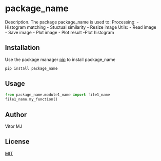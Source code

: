 # package_name

Description. 
The package package_name is used to:
	Processing:
		- Histogram matching
		- Stuctual similarity
		- Resize image
	Utils:
		- Read image
		- Save image
		- Plot image
		- Plot result
		-Plot histogram

## Installation

Use the package manager [pip](https://pip.pypa.io/en/stable/) to install package_name

```bash
pip install package_name
```

## Usage

```python
from package_name.module1_name import file1_name
file1_name.my_function()
```

## Author
Vitor MJ

## License
[MIT](https://choosealicense.com/licenses/mit/)
